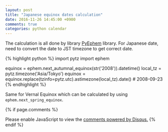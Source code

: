 ```yaml
---
layout: post
title: "Japanese equinox dates calculation"
date: 2016-11-26 14:45:00 +0900
comments: true
categories: python calendar
---
```


The calculation is all done by library [PyEphem](http://rhodesmill.org/pyephem/) library.
For Japanese date, need to convert the date to JST timezone to get correct date.

{% highlight python %}
import pytz
import ephem

equinox = ephem.next_autumnal_equinox(str('2008')).datetime()
local_tz = pytz.timezone('Asia/Tokyo')
equinox = equinox.replace(tzinfo=pytz.utc).astimezone(local_tz).date() # 2008-09-23
{% endhighlight %}

Same for Vernal Equinox which can be calculated by using `ephem.next_spring_equinox`.

{% if page.comments %}
<div id="disqus_thread"></div>
<script>

/**
*  RECOMMENDED CONFIGURATION VARIABLES: EDIT AND UNCOMMENT THE SECTION BELOW TO INSERT DYNAMIC VALUES FROM YOUR PLATFORM OR CMS.
*  LEARN WHY DEFINING THESE VARIABLES IS IMPORTANT: https://disqus.com/admin/universalcode/#configuration-variables*/
var disqus_config = function () {
this.page.url = "http://blog.tranvinhcuong.me{{ page.url}}";  // Replace PAGE_URL with your page's canonical URL variable
this.page.identifier = "{{page.id}}";
};
(function() { // DON'T EDIT BELOW THIS LINE
var d = document, s = d.createElement('script');
s.src = '//cuongmemo.disqus.com/embed.js';
s.setAttribute('data-timestamp', +new Date());
(d.head || d.body).appendChild(s);
})();
</script>
<noscript>Please enable JavaScript to view the <a href="https://disqus.com/?ref_noscript">comments powered by Disqus.</a></noscript>
{% endif %}

